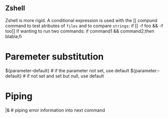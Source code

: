 ## Zshell
Zshell is more rigid.
A conditional expression is used with the [[ compund command to test atributes of `files` and to compare `strings`: if [[ -f foo && -f too]]
If wanting to run two commands: if command1 && command2;then blabla;fi

# Paremeter substitution
${parameter-default}  # if the parameter not set, use default
${parameter:-default} # if not set and set but null, use default

# Piping
|& # piping error information into next command

